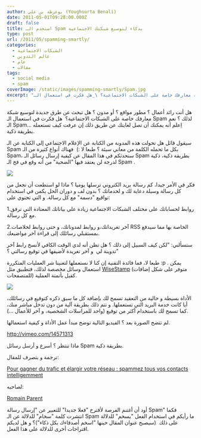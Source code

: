 ```yaml
---
author: يوغرطة بن علي (Youghourta Benali)
date: 2011-05-01T09:28:00.000Z
draft: false
title: استخدم الـ Spam بذكاء لتوسيع شبكتك الاجتماعية
type: post
url: /2011/05/spamming-smartly/
categories:
  - الشبكات الاجتماعية
  - عالم التدوين
  - عام
  - مقالات
tags:
  - social media
  - spam
coverImage: /static/images/spamming-smartly/Spam.jpg
excerpt: "هل أنت رائد أعمال ؟ مطور مواقع ؟ أو مدون ؟ هل تبحث عن طرق جديدة لتوسيع شبكة معارفك خاصة على الشبكات الاجتماعية؟ \_هل فكرت في استعمال الـ Spam لذلك ؟ نعم الـ Spam... اِعلم أنه يمكنك أن تصل لغايتك"
---
```

هل أنت رائد أعمال ؟ مطور مواقع ؟ أو مدون ؟ هل تبحث عن طرق جديدة لتوسيع شبكة معارفك خاصة على الشبكات الاجتماعية؟  هل فكرت في استعمال الـ Spam لذلك ؟ نعم الـ Spam... اِعلم أنه يمكنك أن تصل لغايتك عن طريق ذلك إن عرفت كيف تستعمله بطريقة ذكية.

سيقول قائل هل تحولت هذه المدونة من الكتابة عن الإعلام الاجتماعي إلى الكتابة عن الـ Spam بكل ما تحمله الكلمة من معاني سيئة ؟ طبعا لا :)  فهناك أنواع كثيرة من الـ Spam، سنحدثكم في هذا المقال عن كيفية إرسال رسائل الـ Spam بطريقة ذكية، ذكية لدرجة لن يعتقد فيها "الضحية" من أنه وقع في فخ الـ Spam .

![](/static/images/spamming-smartly/Spam.jpg)

فكر في الأمر جيدا، كم رسالة بريد الكتروني ترسلها يوميا ؟ ماذا لو استطعت أن تجعل من كل رسالة وسيلة دعاية لك و لخدماتك ؟ بدون لف و دوران الحل يكمن في استخدام تواقيع "دسمة" مع كل رسالة. و التي تحتوي على:

1.روابط لحساباتك على مختلف الشبكات الاجتماعية زيادة على بياناتك المعتادة التي ترفق مع كل رسالة.

2.آخر تغريداتك،و روابط لمدوناتك، و حتى روابط لخلاصات RSS الخاصة بها مما سيدفع بمستقبلي رسائلك إلى قراءة آخر مواضيعك.

ستسألني: "لكن كيف السبيل إلى ذلك ؟ هل تظن أنه لدي الوقت الكافي لأنسخ رابط آخر تدوينة لي  و آخر تغريدة لأضيفها في توقيع رسالتي ؟"

طبعا لا، فما فائدة التقنية إن كنا لا نستعملها لتغنينا شر العمليات المتكررة :p . يمكن استعمال وسائل مخصصة لذلك، فتطبيق مثل [WiseStamp](http://www.wisestamp.com/) (متوفر على شكل إضافات للمتصفحات) كفيل بأتمتة العملية.

![](/static/images/spamming-smartly/wisestamp.png)

الأداة بسيطة و خالية من التعقيد تسمح لك بإضافة كل ما سبق ذكره كتوقيع في رسائلك، أيا كانت خدمة البريد التي تستعملها. و تتم ذلك بطريقة آلية من دون تدخل مباشر منك، كما تسمح لك باستخدام أكثر من توقيع (واحد للمراسلات الشخصية، و آخر للأعمال ...).

لم تتضح الصورة بعد ؟ الفيديو التالية توضح مبدأ عمل الأداة و كيفية استعمالها.

http://vimeo.com/14571313

ماذا تنتظر ؟ أسرع و أرسل رسائل Spam بطريقة ذكية.

ترجمة و بتصرف للمقال:

[Pour gagner du trafic et élargir votre réseau : spammez tous vos contacts intelligemment](http://site-communautaire.blogspot.com/2010/10/pour-gagner-du-trafic-et-elargir-votre.html)

لصاحبه:

[Romain Parent](http://twitter.com/#!/romm1)

أود أن أغتنم الفرصة لأقترح "فعلا جديدا" للتعبير عن "إرسال رسالة Spam" فكما انتشرت كلمة "سخام" للدلالة عن الـ Spam ما رأيكم في استخدام الفعل "يسخم" للدلالة على ذلك  (سيصبح عنوان المقال حينها "اسخم أصدقاءك بكل ذكاء")؟ و هل لديكم اقتراحات أخرى للدلالة على هذا الفعل.
